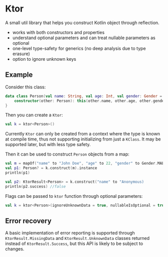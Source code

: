 # Ktor
A small util library that helps you construct Kotlin object through reflection.

* works with both constructors and properties
* understand optional parameters and can treat nullable parameters as optional
* one-level type-safety for generics (no deep analysis due to type erasure)
* option to ignore unknown keys

Example
---
Consider this class:
```kotlin
data class Person(val name: String, val age: Int, val gender: Gender = Gender.NOT_SPECIFIED) {
    constructor(other: Person): this(other.name, other.age, other.gender)
}
```

Then you can create a `Ktor`:
```kotlin
val k = ktor<Person>()
```
Currently `Ktor` can only be created from a context where the type is known at compile time, thus not supporting initializing from just a `KClass`. It may be supported later, but with less type safety.

Then it can be used to construct `Person` objects from a map:
```kotlin
val m = mapOf("name" to "John Doe", "age" to 22, "gender" to Gender.MALE)
val p1: Person? = k.construct(m).instance
println(p1)

val p2: KtorResult<Person> = k.construct("name" to "Anonymous)
println(p2.success) //false
```
Flags can be passed to `ktor` function through optional parameters:
```kotlin
val k = ktor<Person>(ignoreUnknownData = true, nullableIsOptional = true)
```

Error recovery
---
A basic implementation of error reporting is supported through `KtorResult.MissingData` and `KtorResult.UnknownData` classes returned instead of `KtorResult.Success`, but this API is likely to be subject to changes.
